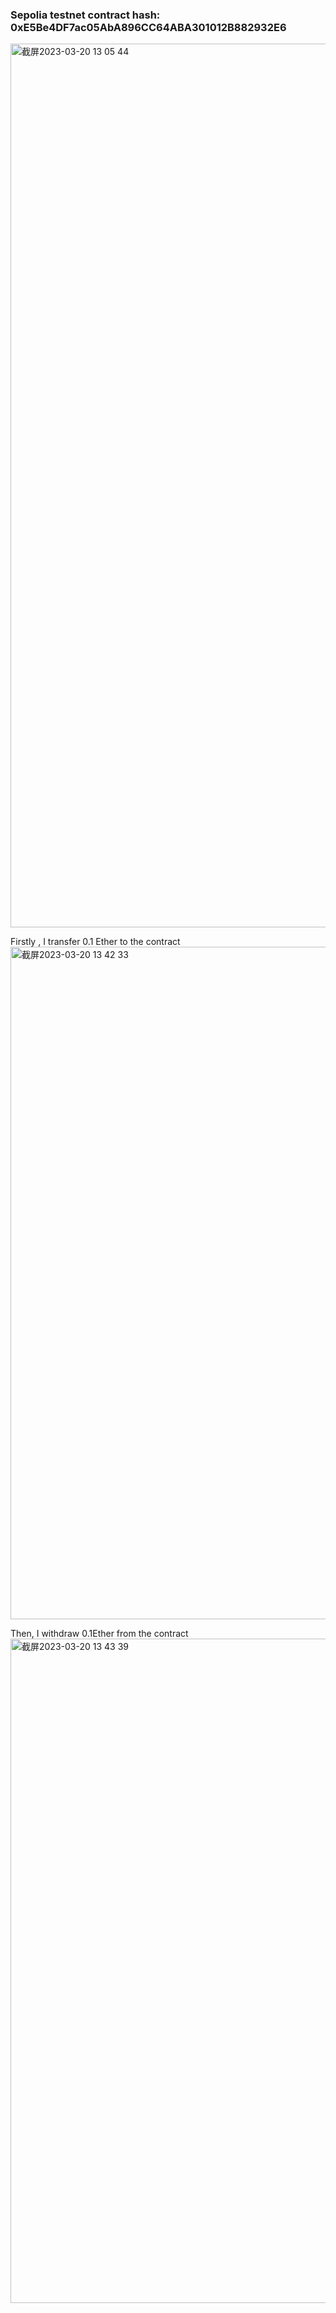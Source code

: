 ### Sepolia testnet contract hash: 0xE5Be4DF7ac05AbA896CC64ABA301012B882932E6
<img width="1414" alt="截屏2023-03-20 13 05 44" src="https://user-images.githubusercontent.com/17665963/226251429-c98c4f04-1dde-45d9-be82-cf3e8bf78ec0.png">

Firstly , I transfer 0.1 Ether to the contract
<img width="1076" alt="截屏2023-03-20 13 42 33" src="https://user-images.githubusercontent.com/17665963/226256328-9aa420fc-3760-45f2-bdcb-d0a246b7cc01.png">

Then, I withdraw 0.1Ether from the contract 
<img width="1063" alt="截屏2023-03-20 13 43 39" src="https://user-images.githubusercontent.com/17665963/226256480-179f22d6-039d-4ff6-9529-48e3f42d22d5.png">
